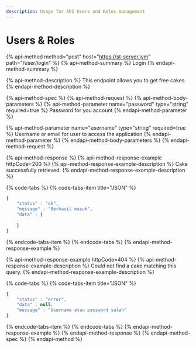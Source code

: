 ```yaml
---
description: Usage for API Users and Roles management
---
```


# Users & Roles

{% api-method method="post" host="https://st-server.jvm" path="/user/login" %}
{% api-method-summary %}
Login
{% endapi-method-summary %}

{% api-method-description %}
This endpoint allows you to get free cakes.
{% endapi-method-description %}

{% api-method-spec %}
{% api-method-request %}
{% api-method-body-parameters %}
{% api-method-parameter name="password" type="string" required=true %}
Password for you account
{% endapi-method-parameter %}

{% api-method-parameter name="username" type="string" required=true %}
Username or email for user to access the application
{% endapi-method-parameter %}
{% endapi-method-body-parameters %}
{% endapi-method-request %}

{% api-method-response %}
{% api-method-response-example httpCode=200 %}
{% api-method-response-example-description %}
Cake successfully retrieved.
{% endapi-method-response-example-description %}

{% code-tabs %}
{% code-tabs-item title="JSON" %}
```javascript
{
    "status" : "ok",
    "message" : "Berhasil masuk",
    "data" : {
        
    }
}
```
{% endcode-tabs-item %}
{% endcode-tabs %}
{% endapi-method-response-example %}

{% api-method-response-example httpCode=404 %}
{% api-method-response-example-description %}
Could not find a cake matching this query.
{% endapi-method-response-example-description %}

{% code-tabs %}
{% code-tabs-item title="JSON" %}
```javascript
{
    "status" : "error",
    "data" : null,
    "message" : "Username atau password salah"
}

```
{% endcode-tabs-item %}
{% endcode-tabs %}
{% endapi-method-response-example %}
{% endapi-method-response %}
{% endapi-method-spec %}
{% endapi-method %}



